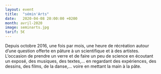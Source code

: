 ```yaml
---
layout: event
title:  "sémin'Arts"
date:   2020-04-08 20:00:00 +0200
month: avril-2020
image: seminarts.jpg
tarif: 5€
---
```


Depuis octobre 2016, une fois par mois, une heure de récréation autour d’une question offerte en pâture à un scientifique et à des artistes. L’occasion de prendre un verre et de faire un peu de science en écoutant un exposé, des musiques, des textes,... en regardant des expériences, des dessins, des films, de la danse,... voire en mettant la main à la pâte. 